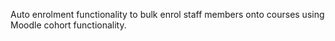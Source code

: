 Auto enrolment functionality to bulk enrol staff members onto courses using Moodle cohort functionality.